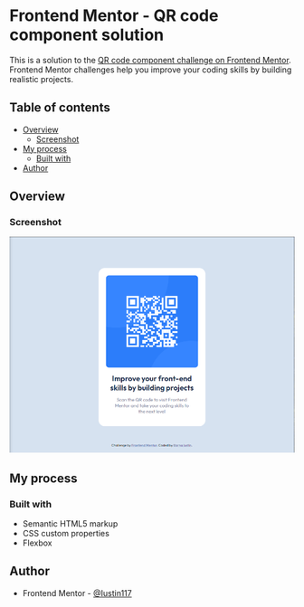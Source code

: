 # Frontend Mentor - QR code component solution

This is a solution to the [QR code component challenge on Frontend Mentor](https://www.frontendmentor.io/challenges/qr-code-component-iux_sIO_H). Frontend Mentor challenges help you improve your coding skills by building realistic projects.

## Table of contents

- [Overview](#overview)
  - [Screenshot](#screenshot)
- [My process](#my-process)
  - [Built with](#built-with)
- [Author](#author)

## Overview

### Screenshot

![](./images/Screenshot1.png)

## My process

### Built with

- Semantic HTML5 markup
- CSS custom properties
- Flexbox

## Author

- Frontend Mentor - [@Iustin117](https://www.frontendmentor.io/profile/Iustin117)
